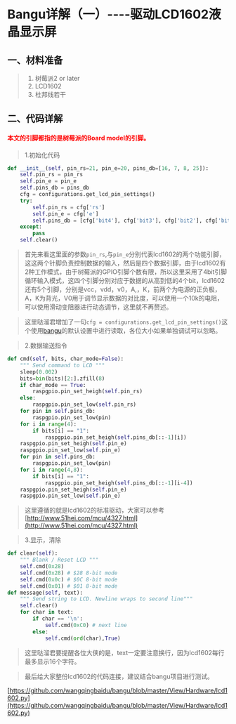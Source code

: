 # Bangu详解（一）----驱动LCD1602液晶显示屏

## 一、材料准备
>1. 树莓派2 or later
>2. LCD1602
>3. 杜邦线若干

## 二、代码详解
#### <font color=red>本文的引脚都指的是树莓派的Board model的引脚。</font>
>1.初始化代码

```python
def __init__(self, pin_rs=21, pin_e=20, pins_db=[16, 7, 8, 25]):
    self.pin_rs = pin_rs
    self.pin_e = pin_e
    self.pins_db = pins_db
    cfg = configurations.get_lcd_pin_settings()
    try:
        self.pin_rs = cfg['rs']
        self.pin_e = cfg['e']
        self.pins_db = [cfg['bit4'], cfg['bit3'], cfg['bit2'], cfg['bit1']]
    except:
        pass
    self.clear()
```

>首先来看这里面的参数`pin_rs`,与`pin_e`分别代表lcd1602的两个功能引脚，这这两个针脚负责控制数据的输入，然后是四个数据引脚，由于lcd1602有2种工作模式，由于树莓派的GPIO引脚个数有限，所以这里采用了4bit引脚循环输入模式，这四个引脚分别对应于数据的从高到低的4个bit，lcd1602还有5个引脚，分别是vcc，vdd，v0，A,，K，前两个为电源的正负极，A，K为背光，V0用于调节显示数据的对比度，可以使用一个10k的电阻，可以使用滑动变阻器进行动态调节，这里就不再赘述。

>这里哒溜君增加了一句`cfg = configurations.get_lcd_pin_settings()`这个使用[bangu](https://github.com/wangqingbaidu/bangu/)的默认设置中进行读取，各位大小如果单独调试可以忽略。

>2.数据输送指令
>
```python
def cmd(self, bits, char_mode=False):
    """ Send command to LCD """
    sleep(0.002)
    bits=bin(bits)[2:].zfill(8)
    if char_mode == True:
        raspgpio.pin_set_heigh(self.pin_rs)
    else:
        raspgpio.pin_set_low(self.pin_rs)
    for pin in self.pins_db:
        raspgpio.pin_set_low(pin)
    for i in range(4):
        if bits[i] == "1":
            raspgpio.pin_set_heigh(self.pins_db[::-1][i])
    raspgpio.pin_set_heigh(self.pin_e)
    raspgpio.pin_set_low(self.pin_e)
    for pin in self.pins_db:
        raspgpio.pin_set_low(pin)
    for i in range(4,8):
        if bits[i] == "1":
            raspgpio.pin_set_heigh(self.pins_db[::-1][i-4])           
    raspgpio.pin_set_heigh(self.pin_e)
    raspgpio.pin_set_low(self.pin_e)
```

>这里遵循的就是lcd1602的标准驱动，大家可以参考[http://www.51hei.com/mcu/4327.html](http://www.51hei.com/mcu/4327.html)

>3.显示，清除

```python
def clear(self):
    """ Blank / Reset LCD """
    self.cmd(0x28)
    self.cmd(0x28) # $28 8-bit mode
    self.cmd(0x0c) # $0C 8-bit mode
    self.cmd(0x01) # $01 8-bit mode
def message(self, text):
    """ Send string to LCD. Newline wraps to second line"""
    self.clear()
    for char in text:
        if char == '\n':
            self.cmd(0xC0) # next line
        else:
            self.cmd(ord(char),True)
```
>这里哒溜君要提醒各位大侠的是，text一定要注意换行，因为lcd1602每行最多显示16个字符。

>最后给大家整份lcd1602的代码连接，建议结合bangu项目进行测试。

[https://github.com/wangqingbaidu/bangu/blob/master/View/Hardware/lcd1602.py](https://github.com/wangqingbaidu/bangu/blob/master/View/Hardware/lcd1602.py)
